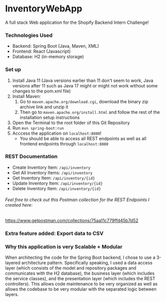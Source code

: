# InventoryWebApp
A full stack Web application for the Shopify Backend Intern Challenge!

### Technologies Used
- Backend: Spring Boot (Java, Maven, XML)
- Frontend: React (Javascript)
- Database: H2 (in-memory storage)

### Set up
1. Install Java 11 (Java versions earlier than 11 don't seem to work, Java versions after 11 such as Java 17 might or might not work without some changes to the pom.xml file)
2. Install Maven:<br/>
    1. Go to `maven.apache.org/download.cgi`, download the binary zip archive link and unzip it
    2. Then go to `maven.apache.org/install.html` and follow the rest of the installation setup instructions
4. Open the Terminal to the root folder of this Git Repository 
5. Run `mvn spring-boot:run`
6. Acccess the application on `localhost:8080`!
     - You should be able to access all REST endpoints as well as all frontend endpoints through `localhost:8080`

### REST Documentation
- Create Inventory Item: `/api/inventory`
- Get All Inventory Items: `/api/inventory`
- Get Inventory Item: `/api/inventory/{id}`
- Update Inventory Item: `/api/inventory/{id}`
- Delete Inventory Item: `/api/inventory/{id}`

###### Feel free to check out this Postman collection for the REST Endpoints I created here: 
https://www.getpostman.com/collections/75aa11c779ffd45b7d52

### Extra feature added: Export data to CSV

### Why this application is very Scalable + Modular

When architecting the code for the Spring Boot backend, I chose to use a 3-layered architecture pattern. Specifically speaking, I used a data access layer (which consists of the model and repository packages and communicates with the H2 database), the business layer (which includes the service classes), and the presentation layer (which includes the REST controllers). This allows code maintenance to be very organized as well as allows the codebase to be very modular with the separated logic between layers.


